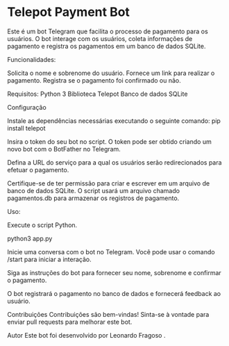 # Telepot Payment Bot

Este é um bot Telegram que facilita o processo de pagamento para os usuários. O bot interage com os usuários, coleta informações de pagamento e registra os pagamentos em um banco de dados SQLite.

Funcionalidades:

Solicita o nome e sobrenome do usuário.
Fornece um link para realizar o pagamento.
Registra se o pagamento foi confirmado ou não.

Requisitos:
Python 3
Biblioteca Telepot
Banco de dados SQLite

Configuração

Instale as dependências necessárias executando o seguinte comando:
pip install telepot

Insira o token do seu bot no script. O token pode ser obtido criando um novo bot com o BotFather no Telegram.

Defina a URL do serviço para a qual os usuários serão redirecionados para efetuar o pagamento.

Certifique-se de ter permissão para criar e escrever em um arquivo de banco de dados SQLite. O script usará um arquivo chamado pagamentos.db para armazenar os registros de pagamento.

Uso:

Execute o script Python.

python3 app.py

Inicie uma conversa com o bot no Telegram. Você pode usar o comando /start para iniciar a interação.

Siga as instruções do bot para fornecer seu nome, sobrenome e confirmar o pagamento.

O bot registrará o pagamento no banco de dados e fornecerá feedback ao usuário.

Contribuições
Contribuições são bem-vindas! Sinta-se à vontade para enviar pull requests para melhorar este bot.

Autor
Este bot foi desenvolvido por Leonardo Fragoso .
